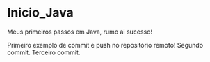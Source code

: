 # Inicio_Java
Meus primeiros passos em Java, rumo ai sucesso!

Primeiro exemplo de commit e push no repositório remoto!
Segundo commit.
Terceiro commit.